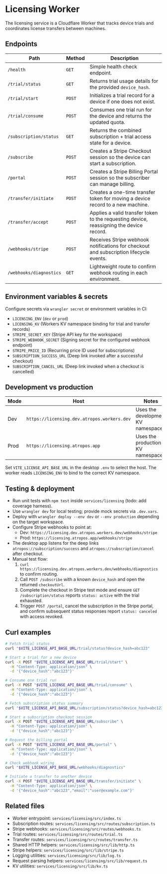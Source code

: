 # Licensing Worker

The licensing service is a Cloudflare Worker that tracks device trials and coordinates license transfers between machines.

## Endpoints

| Path | Method | Description |
| --- | --- | --- |
| `/health` | `GET` | Simple health check endpoint. |
| `/trial/status` | `GET` | Returns trial usage details for the provided `device_hash`. |
| `/trial/start` | `POST` | Initializes a trial record for a device if one does not exist. |
| `/trial/consume` | `POST` | Consumes one trial run for the device and returns the updated quota. |
| `/subscription/status` | `GET` | Returns the combined subscription + trial access state for a device. |
| `/subscribe` | `POST` | Creates a Stripe Checkout session so the device can start a subscription. |
| `/portal` | `POST` | Creates a Stripe Billing Portal session so the subscriber can manage billing. |
| `/transfer/initiate` | `POST` | Creates a one-time transfer token for moving a device record to a new machine. |
| `/transfer/accept` | `POST` | Applies a valid transfer token to the requesting device, reassigning the device record. |
| `/webhooks/stripe` | `POST` | Receives Stripe webhook notifications for checkout and subscription lifecycle events. |
| `/webhooks/diagnostics` | `GET` | Lightweight route to confirm webhook routing in each environment. |

## Environment variables & secrets

Configure secrets via `wrangler secret` or environment variables in CI:

- `LICENSING_ENV` (`dev` or `prod`)
- `LICENSING_KV` (Workers KV namespace binding for trial and transfer records)
- `STRIPE_SECRET_KEY` (Stripe API key for the workspace)
- `STRIPE_WEBHOOK_SECRET` (Signing secret for the configured webhook endpoint)
- `STRIPE_PRICE_ID` (Recurring price ID used for subscriptions)
- `SUBSCRIPTION_SUCCESS_URL` (Deep link invoked after a successful checkout)
- `SUBSCRIPTION_CANCEL_URL` (Deep link invoked when a checkout is cancelled)

## Development vs production

| Mode | Host | Notes |
| --- | --- | --- |
| Dev | `https://licensing.dev.atropos.workers.dev` | Uses the development KV namespace. |
| Prod | `https://licensing.atropos.app` | Uses the production KV namespace. |

Set `VITE_LICENSE_API_BASE_URL` in the desktop `.env` to select the host. The worker reads `LICENSING_ENV` to bind to the correct KV namespace.

## Testing & deployment

- Run unit tests with `npm test` inside `services/licensing` (todo: add coverage harness).
- Use `wrangler dev` for local testing; provide mock secrets via `.dev.vars`.
- Deploy with `wrangler deploy --env dev` or `--env production` depending on the target workspace.
- Configure Stripe webhooks to point at:
  - Dev: `https://licensing.dev.atropos.workers.dev/webhooks/stripe`
  - Prod: `https://licensing.atropos.app/webhooks/stripe`
- The desktop app listens for the deep links `atropos://subscription/success` and `atropos://subscription/cancel` after checkout.
- Manual test flow:
  1. `curl https://licensing.dev.atropos.workers.dev/webhooks/diagnostics` to confirm routing.
  2. Call `POST /subscribe` with a known `device_hash` and open the returned `checkoutUrl`.
  3. Complete the checkout in Stripe test mode and ensure `GET /subscription/status` reports `status: active` with the trial exhausted.
  4. Trigger `POST /portal`, cancel the subscription in the Stripe portal, and confirm subsequent status responses report `status: canceled` with access revoked.

## Curl examples

```bash
# Fetch trial status
curl "$VITE_LICENSE_API_BASE_URL/trial/status?device_hash=abc123"

# Start a trial for a new device
curl -X POST "$VITE_LICENSE_API_BASE_URL/trial/start" \
  -H "Content-Type: application/json" \
  -d '{"device_hash":"abc123"}'

# Consume one trial run
curl -X POST "$VITE_LICENSE_API_BASE_URL/trial/consume" \
  -H "Content-Type: application/json" \
  -d '{"device_hash":"abc123"}'

# Fetch subscription status summary
curl "$VITE_LICENSE_API_BASE_URL/subscription/status?device_hash=abc123"

# Start a subscription checkout session
curl -X POST "$VITE_LICENSE_API_BASE_URL/subscribe" \
  -H "Content-Type: application/json" \
  -d '{"device_hash":"abc123"}'

# Request the billing portal
curl -X POST "$VITE_LICENSE_API_BASE_URL/portal" \
  -H "Content-Type: application/json" \
  -d '{"device_hash":"abc123"}'

# Check webhook wiring
curl "$VITE_LICENSE_API_BASE_URL/webhooks/diagnostics"

# Initiate a transfer to another device
curl -X POST "$VITE_LICENSE_API_BASE_URL/transfer/initiate" \
  -H "Content-Type: application/json" \
  -d '{"device_hash":"abc123","email":"user@example.com"}'
```

## Related files

- Worker entrypoint: `services/licensing/src/index.ts`
- Subscription routes: `services/licensing/src/routes/subscription.ts`
- Stripe webhooks: `services/licensing/src/routes/webhooks.ts`
- Trial routes: `services/licensing/src/routes/trial.ts`
- Transfer routes: `services/licensing/src/routes/transfer.ts`
- Shared HTTP helpers: `services/licensing/src/lib/http.ts`
- Stripe helpers: `services/licensing/src/lib/stripe.ts`
- Logging utilities: `services/licensing/src/lib/log.ts`
- Request parsing helpers: `services/licensing/src/lib/request.ts`
- KV utilities: `services/licensing/src/lib/kv.ts`
